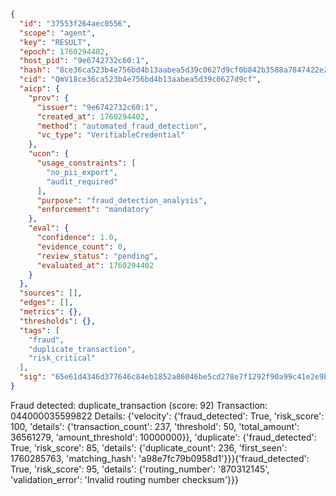 ```json
{
  "id": "37553f264aec0556",
  "scope": "agent",
  "key": "RESULT",
  "epoch": 1760294402,
  "host_pid": "9e6742732c60:1",
  "hash": "8ce36ca523b4e756bd4b13aabea5d39c0627d9cf0b842b3588a7847422e208f7",
  "cid": "QmV18ce36ca523b4e756bd4b13aabea5d39c0627d9cf",
  "aicp": {
    "prov": {
      "issuer": "9e6742732c60:1",
      "created_at": 1760294402,
      "method": "automated_fraud_detection",
      "vc_type": "VerifiableCredential"
    },
    "ucon": {
      "usage_constraints": [
        "no_pii_export",
        "audit_required"
      ],
      "purpose": "fraud_detection_analysis",
      "enforcement": "mandatory"
    },
    "eval": {
      "confidence": 1.0,
      "evidence_count": 0,
      "review_status": "pending",
      "evaluated_at": 1760294402
    }
  },
  "sources": [],
  "edges": [],
  "metrics": {},
  "thresholds": {},
  "tags": [
    "fraud",
    "duplicate_transaction",
    "risk_critical"
  ],
  "sig": "65e61d4346d377646c84eb1852a86046be5cd278e7f1292f90a99c41e2e9b52d"
}
```

Fraud detected: duplicate_transaction (score: 92)
Transaction: 044000035599822
Details: {'velocity': {'fraud_detected': True, 'risk_score': 100, 'details': {'transaction_count': 237, 'threshold': 50, 'total_amount': 36561279, 'amount_threshold': 10000000}}, 'duplicate': {'fraud_detected': True, 'risk_score': 85, 'details': {'duplicate_count': 236, 'first_seen': 1760285763, 'matching_hash': 'a98e7fc79b0958d1'}}}{'fraud_detected': True, 'risk_score': 95, 'details': {'routing_number': '870312145', 'validation_error': 'Invalid routing number checksum'}}}